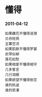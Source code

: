 # 懂得

__2011-04-12__

```
如果藕花不懂得涟漪
兰舟轻扬
玉簟空凉
如果肌肤不懂得罗裳
衣带似柳
落花如愁
如果相爱不懂得相守
几多誓言
几行泪眼
如果欲望不懂得依恋
谁的执迷
谁的悲凄
```
